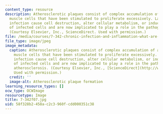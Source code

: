 ```yaml
---
content_type: resource
description: Atherosclerotic plaques consist of complex accumulation of arterial smooth
  muscle cells that have been stimulated to proliferate excessively. Latent viral
  infection cause cell destruction, alter cellular metabolism, or induce transformation
  of infected cells and are now implicated to play a role in the pathogenesis of atherosclerosis.
  (Courtesy Elsevier, Inc., ScienceDirect. Used with permission.)
file: /media/courses/7-342-chronic-infection-and-inflammation-what-are-the-consequences-on-your-health-fall-2007/58f328b2458ac2c3960fcdd000351c38_7-342f07.jpg
file_type: image/jpeg
image_metadata:
  caption: Atherosclerotic plaques consist of complex accumulation of arterial smooth
    muscle cells that have been stimulated to proliferate excessively. Latent viral
    infection cause cell destruction, alter cellular metabolism, or induce transformation
    of infected cells and are now implicated to play a role in the pathogenesis of
    atherosclerosis. (Courtesy Elsevier, Inc., [ScienceDirect](http://www.sciencedirect.com/).
    Used with permission.)
  credit: ''
  image-alt: Atherosclerotic plaque formation
learning_resource_types: []
ocw_type: OCWImage
resourcetype: Image
title: 7-342f07.jpg
uid: 58f328b2-458a-c2c3-960f-cdd000351c38
---
```

